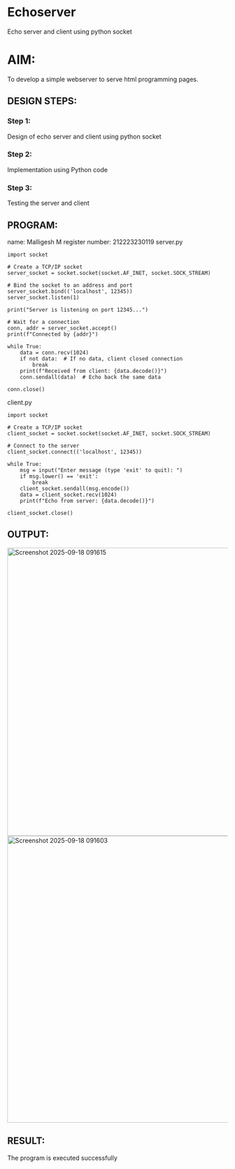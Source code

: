 # Echoserver
Echo server and client using python socket

# AIM:

To develop a simple webserver to serve html programming pages.

## DESIGN STEPS:

### Step 1:

Design of echo server and client using python socket

### Step 2:

Implementation using Python code

### Step 3:

Testing the server and client 

## PROGRAM:
name: Malligesh M
register number: 212223230119
server.py
```
import socket

# Create a TCP/IP socket
server_socket = socket.socket(socket.AF_INET, socket.SOCK_STREAM)

# Bind the socket to an address and port
server_socket.bind(('localhost', 12345))
server_socket.listen(1)

print("Server is listening on port 12345...")

# Wait for a connection
conn, addr = server_socket.accept()
print(f"Connected by {addr}")

while True:
    data = conn.recv(1024)
    if not data:  # If no data, client closed connection
        break
    print(f"Received from client: {data.decode()}")
    conn.sendall(data)  # Echo back the same data

conn.close()
```
client.py
```
import socket

# Create a TCP/IP socket
client_socket = socket.socket(socket.AF_INET, socket.SOCK_STREAM)

# Connect to the server
client_socket.connect(('localhost', 12345))

while True:
    msg = input("Enter message (type 'exit' to quit): ")
    if msg.lower() == 'exit':
        break
    client_socket.sendall(msg.encode())
    data = client_socket.recv(1024)
    print(f"Echo from server: {data.decode()}")

client_socket.close()
```

## OUTPUT:
<img width="811" height="659" alt="Screenshot 2025-09-18 091615" src="https://github.com/user-attachments/assets/1e2aa660-ea7f-4df9-99cf-038128f80b9a" />


<img width="807" height="656" alt="Screenshot 2025-09-18 091603" src="https://github.com/user-attachments/assets/61a92524-64ac-42cd-beb8-25cebbb1bfd7" />

## RESULT:
The program is executed successfully
